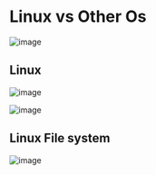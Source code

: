 # Linux vs Other Os
![image](https://pbs.twimg.com/media/FZiNhDUagAA4_0w.png)

## **Linux**
![image](https://res.cloudinary.com/www-awdiz-in/image/upload/v1656158806/linux/linux-architecture.png)

![image](https://lh3.googleusercontent.com/aQVXstfp5zMtgmCsOxhnyz0jS-pKHAfUpB4mdWN4XKkBAObwsbEIu-w6qYpsCxuyuvtcNlUjZ9DXKzcFEImBkNWlugAAZUg_w_Ua5fMxpr8ZZ4TKdmIwWgXqVNkgsu0EJ2hfRF7MMmtoVM1VVGNspCGt1IQik2p6BmrYikkDldYsPFl91IE6vhIL3w)

## Linux File system
![image](https://miro.medium.com/v2/resize:fit:1358/0*CzFrDUC8N23QWRkI)

